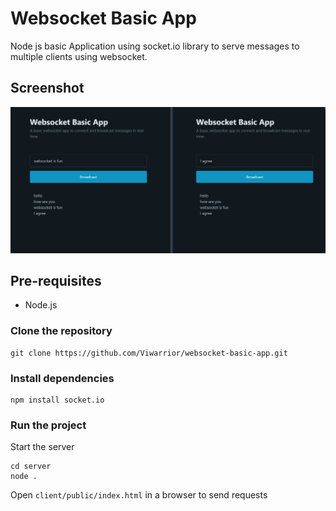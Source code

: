 # Websocket Basic App
Node js basic Application using socket.io library to serve messages to multiple clients using websocket.

## Screenshot
![Alt text](./demo/image.png)

## Pre-requisites
* Node.js

### Clone the repository

```
git clone https://github.com/Viwarrior/websocket-basic-app.git
```

### Install dependencies

```
npm install socket.io
```


### Run the project

Start the server
```
cd server
node .
````
Open `client/public/index.html` in a browser to send requests
